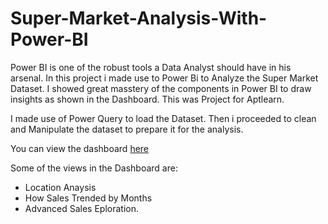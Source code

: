 # Super-Market-Analysis-With-Power-BI

Power BI is one of the robust tools a Data Analyst should have in his arsenal. In this project i made use to Power Bi to Analyze the Super Market Dataset. I showed great masstery of the components in Power BI to draw insights as shown in the Dashboard. This was Project for Aptlearn.

I made use of Power Query to load the Dataset.
Then i proceeded to clean and Manipulate the dataset to prepare it for the analysis.

You can view the dashboard [here](https://app.powerbi.com/view?r=eyJrIjoiMWU3NzIxNTYtNGU0OC00NzY1LTg5OTAtNzA0OWZmNzBkYjZkIiwidCI6ImM0Y2MzMzFiLTNjMTMtNDcyZC05ZWU5LTAyNzZmZThkMWU5ZCJ9)

Some of the views in the Dashboard are:
- Location Anaysis
- How Sales Trended by Months
- Advanced Sales Eploration.
